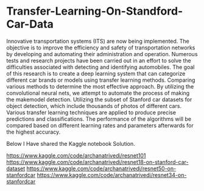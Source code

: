 # Transfer-Learning-On-Standford-Car-Data
Innovative transportation systems (ITS) are now
being implemented. The objective is to improve
the efficiency and safety of transportation
networks by developing and automating their
administration and operation. Numerous tests
and research projects have been carried out in
an effort to solve the difficulties associated with
detecting and identifying automobiles. The goal
of this research is to create a deep learning
system that can categorize different car brands
or models using transfer learning methods.
Comparing various methods to determine the
most effective approach. By utilizing the
convolutional neural nets, we attempt to
automate the process of making the makemodel detection. Utilizing the subset of Stanford
car datasets for object detection, which include
thousands of photos of different cars. Various
transfer learning techniques are applied to
produce precise predictions and classifications.
The performance of the algorithms will be
compared based on different learning rates and
parameters afterwards for the highest accuracy.

Below I Have shared the Kaggle notebook Solution.

https://www.kaggle.com/code/archanatrivedi/resnet101
https://www.kaggle.com/code/archanatrivedi/resnet18-on-stanford-car-dataset
https://www.kaggle.com/code/archanatrivedi/resnet50-on-stanfordcar
https://www.kaggle.com/code/archanatrivedi/resnet34-on-stanfordcar
